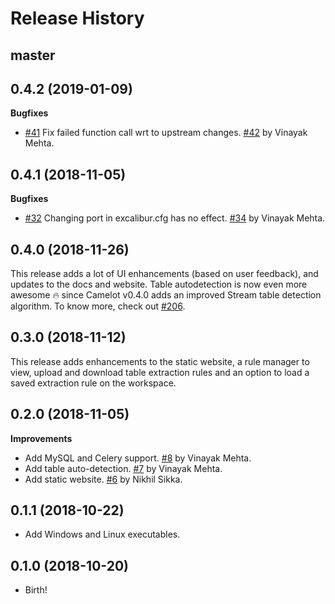 Release History
===============

master
------

0.4.2 (2019-01-09)
------------------

**Bugfixes**

* [#41](https://github.com/camelot-dev/excalibur/issues/41) Fix failed function call wrt to upstream changes. [#42](https://github.com/camelot-dev/excalibur/pull/42) by Vinayak Mehta.

0.4.1 (2018-11-05)
------------------

**Bugfixes**

* [#32](https://github.com/camelot-dev/excalibur/issues/32) Changing port in excalibur.cfg has no effect. [#34](https://github.com/camelot-dev/excalibur/pull/34) by Vinayak Mehta.

0.4.0 (2018-11-26)
------------------

This release adds a lot of UI enhancements (based on user feedback), and updates to the docs and website. Table autodetection is now even more awesome 🔥 since Camelot v0.4.0 adds an improved Stream table detection algorithm. To know more, check out [#206](https://github.com/socialcopsdev/camelot/pull/206).

0.3.0 (2018-11-12)
------------------

This release adds enhancements to the static website, a rule manager to view, upload and download table extraction rules and an option to load a saved extraction rule on the workspace.

0.2.0 (2018-11-05)
------------------

**Improvements**

* Add MySQL and Celery support. [#8](https://github.com/camelot-dev/excalibur/pull/8) by Vinayak Mehta.
* Add table auto-detection. [#7](https://github.com/camelot-dev/excalibur/pull/7) by Vinayak Mehta.
* Add static website. [#6](https://github.com/camelot-dev/excalibur/pull/6) by Nikhil Sikka.

0.1.1 (2018-10-22)
------------------

* Add Windows and Linux executables.

0.1.0 (2018-10-20)
------------------

* Birth!
